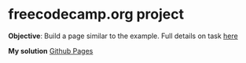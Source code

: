 # freecodecamp.org project
**Objective**: Build a page similar to the example. Full details on task [here](https://www.freecodecamp.org/learn/responsive-web-design/responsive-web-design-projects/build-a-survey-form)   


**My solution** [Github Pages](https://rosedlo.github.io/survey-form/)
